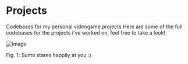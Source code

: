 # Projects
Codebases for my personal videogame projects
Here are some of the full codebases for the projects i've worked on, feel free to take a look!

![image](https://user-images.githubusercontent.com/38381290/134239605-0df9420b-9660-4c3e-a288-9cdb68e15b0c.png) 

Fig. 1: Sumo stares happily at you :)


